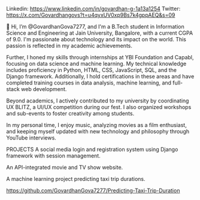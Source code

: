 
Linkedin: https://www.linkedin.com/in/govardhan-g-1a13a1254 Twitter: https://x.com/Govardhangovs?t=u4qyxUV0xp9Bs7k4gppAEQ&s=09

👋 Hi, I’m @GovardhanGova7277, and I'm a B.Tech student in Information Science and Engineering at Jain University, Bangalore, with a current CGPA of 9.0. I'm passionate about technology and its impact on the world. This passion is reflected in my academic achievements.

Further, I honed my skills through internships at YBI Foundation and Capabl, focusing on data science and machine learning. My technical knowledge includes proficiency in Python, HTML, CSS, JavaScript, SQL, and the Django framework. Additionally, I hold certifications in these areas and have completed training courses in data analysis, machine learning, and full-stack web development.

Beyond academics, I actively contributed to my university by coordinating UX BLITZ, a UI/UX competition during our fest. I also organized workshops and sub-events to foster creativity among students.

In my personal time, I enjoy music, analyzing movies as a film enthusiast, and keeping myself updated with new technology and philosophy through YouTube interviews.

PROJECTS
A social media login and registration system using Django framework with session management.

An API-integrated movie and TV show website.

A machine learning project predicting taxi trip durations.

https://github.com/GovardhanGova7277/Predicting-Taxi-Trip-Duration
